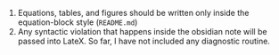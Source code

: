 1. Equations, tables, and figures should be written only inside the equation-block style (`README.md`)
2. Any syntactic violation that happens inside the obsidian note will be passed into LateX. So far, I have not included any diagnostic routine. 